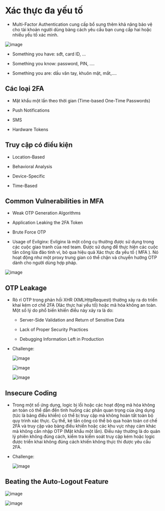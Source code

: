 # Xác thực đa yếu tố

- Multi-Factor Authentication cung cấp bổ sung thêm khả năng bảo vệ cho tài khoản người dùng bàng cách yêu cầu bạn cung cấp hai hoặc nhiều yếu tố xác minh.

![image](https://github.com/user-attachments/assets/524528a8-2edf-4c12-add3-9969e2628131)

- Something you have: sđt, card ID, ...

- Something you know: password, PIN, ....

- Something you are: dấu vân tay, khuôn mặt, mắt,....

## Các loại 2FA

- Mật khẩu một lần theo thời gian (Time-based One-Time Passwords)

- Push Notifications

- SMS

- Hardware Tokens

## Truy cập có điều kiện

- Location-Based

- Behavioral Analysis

- Device-Specific

- Time-Based

## Common Vulnerabilities in MFA

- Weak OTP Generation Algorithms

- Application Leaking the 2FA Token

- Brute Force OTP

- Usage of Evilginx: Evilginx là một công cụ thường được sử dụng trong các cuộc giao tranh của red team. Được sử dụng để thực hiện các cuộc tấn công lừa đảo tinh vi, bỏ qua hiệu quả Xác thực đa yếu tố ( MFA ). Nó hoạt động như một proxy trung gian có thể chặn và chuyển hướng OTP dành cho người dùng hợp pháp.

![image](https://github.com/user-attachments/assets/573d1ada-c6ce-48b8-b0dd-769736531493)

## OTP Leakage

- Rò rỉ OTP trong phản hồi XHR (XMLHttpRequest) thường xảy ra do triển khai kém cơ chế 2FA (Xác thực hai yếu tố) hoặc mã hóa không an toàn. Một số lý do phổ biến khiến điều này xảy ra là do:

  - Server-Side Validation and Return of Sensitive Data

  - Lack of Proper Security Practices

  - Debugging Information Left in Production

- Challenge:

  ![image](https://github.com/user-attachments/assets/602b8da2-9fa9-45e5-b9aa-498c14edcff0)

  ![image](https://github.com/user-attachments/assets/8b6f87dc-8764-4045-8e91-d83f397e8149)

  ![image](https://github.com/user-attachments/assets/25cf086b-926a-40b9-b45b-c960fcfc024d)


## Insecure Coding

- Trong một số ứng dụng, logic bị lỗi hoặc các hoạt động mã hóa không an toàn có thể dẫn đến tình huống các phần quan trọng của ứng dụng (tức là bảng điều khiển) có thể bị truy cập mà không hoàn tất toàn bộ quy trình xác thực. Cụ thể, kẻ tấn công có thể bỏ qua hoàn toàn cơ chế 2FA và truy cập vào bảng điều khiển hoặc các khu vực nhạy cảm khác mà không cần nhập OTP (Mật khẩu một lần). Điều này thường là do quản lý phiên không đúng cách, kiểm tra kiểm soát truy cập kém hoặc logic được triển khai không đúng cách khiến không thực thi được yêu cầu 2FA.

- Challenge:

  ![image](https://github.com/user-attachments/assets/e382ad72-b300-44c8-9e87-a817213322b7)


## Beating the Auto-Logout Feature

  ![image](https://github.com/user-attachments/assets/63606e56-46b5-4977-90b4-8aaf2ca55014)

  ![image](https://github.com/user-attachments/assets/7c44f80e-aa44-4eee-87b7-6108248e353f)
